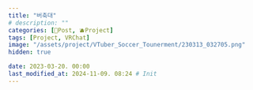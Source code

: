 ```yaml
---
title: "버축대"
# description: ""
categories: [📀Post, 🫐Project]
tags: [Project, VRChat]
image: "/assets/project/VTuber_Soccer_Tounerment/230313_032705.png"
hidden: true

date: 2023-03-20. 00:00
last_modified_at: 2024-11-09. 08:24 # Init
---
```

